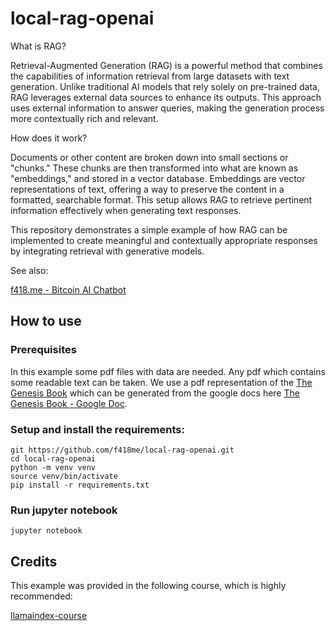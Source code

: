 # local-rag-openai

What is RAG?

Retrieval-Augmented Generation (RAG) is a powerful method that combines the capabilities of information retrieval from large datasets with text generation. Unlike traditional AI models that rely solely on pre-trained data, RAG leverages external data sources to enhance its outputs. This approach uses external information to answer queries, making the generation process more contextually rich and relevant.

How does it work?

Documents or other content are broken down into small sections or "chunks." These chunks are then transformed into what are known as "embeddings," and stored in a vector database. Embeddings are vector representations of text, offering a way to preserve the content in a formatted, searchable format. This setup allows RAG to retrieve pertinent information effectively when generating text responses.

This repository demonstrates a simple example of how RAG can be implemented to create meaningful and contextually appropriate responses by integrating retrieval with generative models.

See also:

[f418.me - Bitcoin AI Chatbot](https://f418.me/bitcoin-ai-chatbot-rag-retrieval-augmented-generation/)


## How to use

### Prerequisites
In this example some pdf files with data are needed. Any pdf which contains some readable text can be taken.
We use a pdf representation of the [The Genesis Book](https://thegenesisbook.com) which can be generated from the google docs here
[The Genesis Book - Google Doc](https://drive.google.com/drive/folders/1j7PDr7uTNsJs3CmCmtB0vLjmkKz4GOnQ).


### Setup and install the requirements:

```
git https://github.com/f418me/local-rag-openai.git
cd local-rag-openai
python -m venv venv
source venv/bin/activate
pip install -r requirements.txt
```


### Run jupyter notebook

```jupyter notebook```


## Credits

This example was provided in the following course, which is highly recommended:

[llamaindex-course](https://www.udemy.com/course/llamaindex/learn/lecture/40680138)